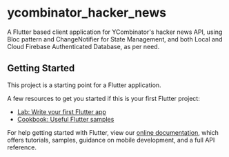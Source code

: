 # ycombinator_hacker_news

A Flutter based client application for YCombinator's hacker news API, using Bloc pattern and ChangeNotifier for State Management, and both Local and Cloud Firebase Authenticated Database, as per need.

## Getting Started

This project is a starting point for a Flutter application.

A few resources to get you started if this is your first Flutter project:

- [Lab: Write your first Flutter app](https://flutter.dev/docs/get-started/codelab)
- [Cookbook: Useful Flutter samples](https://flutter.dev/docs/cookbook)

For help getting started with Flutter, view our
[online documentation](https://flutter.dev/docs), which offers tutorials,
samples, guidance on mobile development, and a full API reference.
